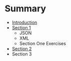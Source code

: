# Summary

* [Introduction](README.md)
* [Section 1](section-1.md)
  * JSON
  * XML
  * Section One Exercises
* [Section 2](section-2.md)
* Section 3

